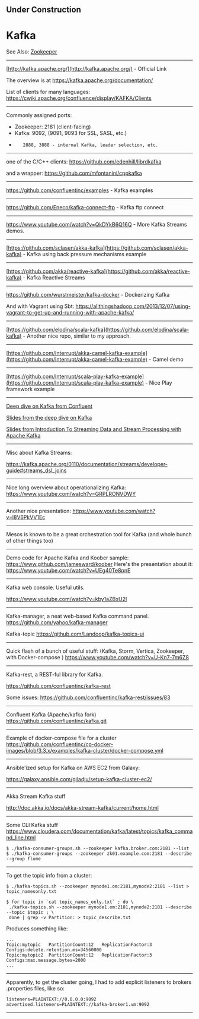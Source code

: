 
## Under Construction

# Kafka
See Also:
 [Zookeeper](Zookeeper.md)

---

[http://kafka.apache.org/](http://kafka.apache.org/) - Official Link

The overview is at https://kafka.apache.org/documentation/

List of clients for many languages:
https://cwiki.apache.org/confluence/display/KAFKA/Clients

---

Commonly assigned ports:

- Zookeeper: 2181 (client-facing)
- Kafka: 9092, (9091, 9093 for SSL, SASL, etc.)
-        2888, 3888 - internal Kafka, leader selection, etc.

---

one of the C/C++ clients:
https://github.com/edenhill/librdkafka

and a wrapper:
https://github.com/mfontanini/cppkafka

---

https://github.com/confluentinc/examples - Kafka examples

---

https://github.com/Eneco/kafka-connect-ftp - Kafka ftp connect

---

https://www.youtube.com/watch?v=QkDYkB6Q16Q - More Kafka Streams demos.

---

[https://github.com/sclasen/akka-kafka](https://github.com/sclasen/akka-kafka) - Kafka using back pressure mechanisms example

---

[https://github.com/akka/reactive-kafka](https://github.com/akka/reactive-kafka) - Kafka Reactive Streams

---

https://github.com/wurstmeister/kafka-docker - Dockerizing Kafka

And with Vagrant using Sbt:
https://allthingshadoop.com/2013/12/07/using-vagrant-to-get-up-and-running-with-apache-kafka/


---

[https://github.com/elodina/scala-kafka](https://github.com/elodina/scala-kafka) - Another nice repo, similar to my approach.

---

[https://github.com/Interrupt/akka-camel-kafka-example](https://github.com/Interrupt/akka-camel-kafka-example) - Camel demo

---

[https://github.com/Interrupt/scala-play-kafka-example](https://github.com/Interrupt/scala-play-kafka-example) - Nice Play framework example


---

[Deep dive on Kafka from Confluent](https://vimeo.com/185844593/77f7d239a3)

[Slides from the deep dive on Kafka](http://www.slideshare.net/ConfluentInc/deep-dive-into-apache-kafka-66821186)

[Slides from Introduction To Streaming Data and Stream Processing with Apache Kafka](https://www.slideshare.net/ConfluentInc/introduction-to-streaming-data-and-stream-processing-with-apache-kafka)

---

Misc about Kafka Streams:

https://kafka.apache.org/0110/documentation/streams/developer-guide#streams_dsl_joins

---

Nice long overview about operationalizing Kafka:
https://www.youtube.com/watch?v=GRPLRONVDWY

---

Another nice presentation:
https://www.youtube.com/watch?v=l8V6PkVV1Ec

---

Mesos is known to be a great orchestration tool for Kafka (and whole bunch of other things too)


---

Demo code for Apache Kafka and Koober sample:
https://www.github.com/jamesward/koober
Here's the presentation about it:
https://www.youtube.com/watch?v=UEg40Te8pnE


---

Kafka web console. Useful utils.

https://www.youtube.com/watch?v=kby1aZBxU2I

---

Kafka-manager, a neat web-based Kafka command panel.
https://github.com/yahoo/kafka-manager

Kafka-topic
https://github.com/Landoop/kafka-topics-ui

---

Quick flash of a bunch of useful stuff:
(Kafka, Storm, Vertica, Zookeeper, with Docker-compose )
https://www.youtube.com/watch?v=U-Kn7-7m6Z8

---

Kafka-rest, a REST-ful library for Kafka.

https://github.com/confluentinc/kafka-rest

Some issues:
https://github.com/confluentinc/kafka-rest/issues/83

---

Confluent Kafka (Apache/kafka fork)
https://github.com/confluentinc/kafka.git

---

Example of docker-compose file for a cluster
https://github.com/confluentinc/cp-docker-images/blob/3.3.x/examples/kafka-cluster/docker-compose.yml

---

Ansible'ized setup for Kafka on AWS EC2 from Galaxy:

https://galaxy.ansible.com/giladju/setup-kafka-cluster-ec2/

---

Akka Stream Kafka stuff

http://doc.akka.io/docs/akka-stream-kafka/current/home.html

---

Some CLI Kafka stuff
https://www.cloudera.com/documentation/kafka/latest/topics/kafka_command_line.html

    $ ./kafka-consumer-groups.sh --zookeeper kafka.broker.com:2181 --list
    $ ./kafka-consumer-groups --zookeeper zk01.example.com:2181 --describe --group flume

---

To get the topic info from a cluster:

    $ ./kafka-topics.sh --zookeeper mynode1.om:2181,mynode2:2181 --list > topic_namesonly.txt 

    $ for topic in `cat topic_names_only.txt` ; do \
     ./kafka-topics.sh --zookeeper mynode1.om:2181,mynode2:2181 --describe --topic $topic ; \
     done | grep -v Partition: > topic_describe.txt 

Produces something like:

    ...
    Topic:mytopic	PartitionCount:12	ReplicationFactor:3	Configs:delete.retention.ms=34560000
    Topic:mytopic2	PartitionCount:12	ReplicationFactor:3	Configs:max.message.bytes=2000    
    ...

---

Apparently, to get the cluster going, I had to add explicit listeners to brokers .properties files, like so: 

    listeners=PLAINTEXT://0.0.0.0:9092
    advertised.listeners=PLAINTEXT://kafka-broker1.vm:9092

---

